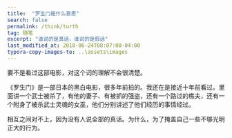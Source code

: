 ```yaml
---
title:  "罗生门是什么意思"
search: false
permalink: /think/turth
tag: 随笔
excerpt: "谁说的是真话，谁说的是假话"
last_modified_at: 2018-06-24T08:07:00-04:00
typora-copy-images-to: ..\assets\images
---
```


要不是看过这部电影，对这个词的理解不会很清楚。

《罗生门》是一部日本的黑白电影，很多年前拍的。我还在是接近十年前看过。里面讲一个武士被杀了，有他的妻子、有被抓的强盗，还有一个路过的樵夫，还有一个附身了被杀武士灵魂的女巫，他们分别讲述了他们经历的事情经过。

相互之间对不上，因为没有人说全部的真话。为什么，为了掩盖自己一些不够光明正大的行为。